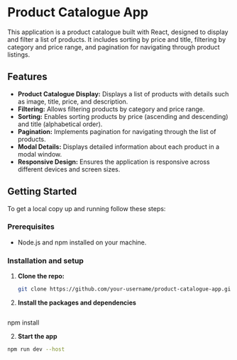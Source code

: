 # Product Catalogue App

This application is a product catalogue built with React, designed to display and filter a list of products. It includes sorting by price and title, filtering by category and price range, and pagination for navigating through product listings.

## Features

- **Product Catalogue Display:** Displays a list of products with details such as image, title, price, and description.
- **Filtering:** Allows filtering products by category and price range.
- **Sorting:** Enables sorting products by price (ascending and descending) and title (alphabetical order).
- **Pagination:** Implements pagination for navigating through the list of products.
- **Modal Details:** Displays detailed information about each product in a modal window.
- **Responsive Design:** Ensures the application is responsive across different devices and screen sizes.

## Getting Started

To get a local copy up and running follow these steps:

### Prerequisites

- Node.js and npm installed on your machine.

### Installation and setup

1. **Clone the repo:**
   ```bash
   git clone https://github.com/your-username/product-catalogue-app.git
   
2. **Install the packages and dependencies**
   ```bash
  npm install

  2. **Start the app**
   ```bash
  npm run dev --host
